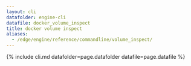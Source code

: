 ```yaml
---
layout: cli
datafolder: engine-cli
datafile: docker_volume_inspect
title: docker volume inspect
aliases:
  - /edge/engine/reference/commandline/volume_inspect/
---
```

<!--
This page is automatically generated from Docker's source code. If you want to
suggest a change to the text that appears here, open a ticket or pull request
in the source repository on GitHub:

https://github.com/docker/cli
-->

{% include cli.md datafolder=page.datafolder datafile=page.datafile %}
